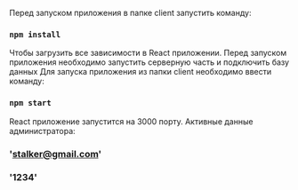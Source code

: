 Перед запуском приложения в папке client запустить команду:

### `npm install`

Чтобы загрузить все зависимости в React приложении.
Перед запуском приложения необходимо запустить серверную часть и подключить базу данных
Для запуска приложения из папки client необходимо ввести команду:

### `npm start`

React приложение запустится на 3000 порту.
Активные данные администратора:

### 'stalker@gmail.com'
### '1234'
